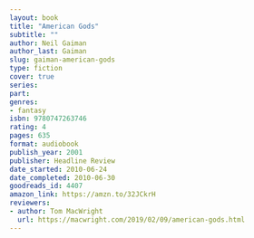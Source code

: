 ```yaml
---
layout: book
title: "American Gods"
subtitle: ""
author: Neil Gaiman
author_last: Gaiman
slug: gaiman-american-gods
type: fiction
cover: true
series: 
part: 
genres:
- fantasy
isbn: 9780747263746
rating: 4
pages: 635
format: audiobook
publish_year: 2001
publisher: Headline Review
date_started: 2010-06-24
date_completed: 2010-06-30
goodreads_id: 4407
amazon_link: https://amzn.to/32JCkrH
reviewers:
- author: Tom MacWright
  url: https://macwright.com/2019/02/09/american-gods.html
---
```

